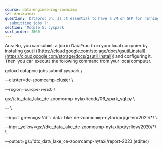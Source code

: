 ```yaml
---
course: data-engineering-zoomcamp
id: d707493842
question: 'Dataproc Qn: Is it essential to have a VM on GCP for running Dataproc and
  submitting jobs ?'
section: 'Module 5: pyspark'
sort_order: 3860
---
```


Ans: No, you can submit a job to DataProc from your local computer by installing gsutil ([https://cloud.google.com/storage/docs/gsutil_install](https://cloud.google.com/storage/docs/gsutil_install)) and configuring it. Then, you can execute the following command from your local computer.

gcloud dataproc jobs submit pyspark \

--cluster=de-zoomcamp-cluster \

--region=europe-west6 \

gs://dtc_data_lake_de-zoomcamp-nytaxi/code/06_spark_sql.py \

-- \

--input_green=gs://dtc_data_lake_de-zoomcamp-nytaxi/pq/green/2020/*/ \

--input_yellow=gs://dtc_data_lake_de-zoomcamp-nytaxi/pq/yellow/2020/*/ \

--output=gs://dtc_data_lake_de-zoomcamp-nytaxi/report-2020 (edited)

